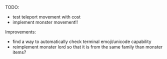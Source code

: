 TODO:
- test teleport movement with cost
- implement monster movement!!

Improvements:
- find a way to automatically check terminal emoji/unicode
capability
- reimplement monster lord so that it is from the same family 
than monster items?
